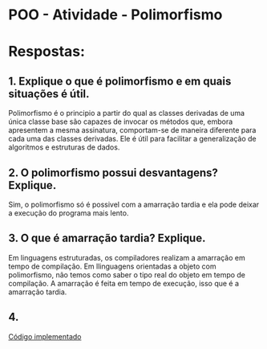 # POO - Atividade - Polimorfismo

# Respostas:

## 1. Explique o que é polimorfismo e em quais situações é útil.
Polimorfismo é o principio a partir do qual as classes derivadas de uma única classe base são capazes de invocar os métodos que, embora apresentem a mesma assinatura, comportam-se de maneira diferente para cada uma das classes derivadas. Ele é útil para facilitar a generalização de algoritmos e estruturas de dados.

## 2. O polimorfismo possui desvantagens? Explique.
Sim, o polimorfismo só é possivel com a amarração tardia e ela pode deixar a execução do programa mais lento.

## 3. O que é amarração tardia? Explique.
Em linguagens estruturadas, os compiladores realizam a amarração em tempo de compilação. Em llinguagens orientadas a objeto com polimorfismo, não temos como saber o tipo real do objeto em tempo de compilação. A amarração é feita em tempo de execução, isso que é a amarração tardia.

## 4. 
[Código implementado](https://github.com/deboradls/POO/tree/5d11157a036f123c310b4039e91b2fda79e4ac15/AtividadePolimorfismo/Questao4)
